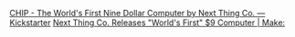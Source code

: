 [CHIP - The World's First Nine Dollar Computer by Next Thing Co. — Kickstarter](https://www.kickstarter.com/projects/1598272670/chip-the-worlds-first-9-computer)
[Next Thing Co. Releases "World's First" $9 Computer | Make:](https://makezine.com/article/maker-news/next-thing-co-releases-worlds-first-9-computer/)


